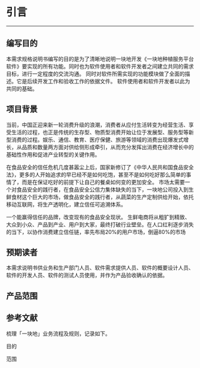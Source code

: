 引言
===

---


## 编写目的

本需求规格说明书编写的目的是为了清晰地说明一块地开发《一块地种植服务平台软件》要实现的所有功能。同时也为软件使用者和软件开发者之间建立共同的需求目标，进行一定程度的交流沟通。
同时对软件所需实现的功能模块做了全面的描述。它是后续开发工作和验收工作的依据文件。
软件使用者和软件开发者以此为共同的基础。

## 项目背景

当前，中国正迎来新一轮消费升级的浪潮，消费者从应付生活转变为经营生活、享受生活的过程，也正是传统的生存型、物质型消费开始让位于发展型、服务型等新型消费的过程。娱乐、通信、教育、医疗保健、旅游等领域的消费出现爆发式增长，从品质和数量两方面对供给侧形成牵引，从而充分发挥出消费在经济增长中的基础性作用和促进产业转型的关键作用。

在食品安全的信任危机几度甚嚣尘上后，国家新修订了《中华人民共和国食品安全法》，更多的人开始追求的早已经不是如何吃饱，甚至不是如何吃好那么简单的事情了，而是在保证吃好的前提下让自己的餐桌如何变的更加安全。
市场太需要一个对食品安全的践行者，在食品安全公信力集体缺失的当下，一块地公司投入到生鲜食材这个巨大的市场，做食品安全的践行者，从蔬菜的生产定制供给开始，依托移动互联网，将生产透明化，建立信任可追溯体系。


一个能赢得信任的品牌，改变现有的食品安全现状。
生鲜电商将从粗犷到精致、大众到小众、产品到产业、用户到大家，最终打破行业壁垒。在人口红利逐步消失的当下，以协作消费建立信任链，率先布局20%的用户市场，倒逼80%的市场

## 预期读者

本需求说明书供业务和生产部门人员、软件需求提供人员、软件的概要设计人员、软件的开发人员、软件的测试人员使用，并作为产品验收确认的依据。

## 产品范围

## 参考文献


梳理「一块地」业务流程及规则，记录如下。



目的



范围





